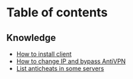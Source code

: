 # Table of contents

## Knowledge
- [How to install client](knowledge/how_to_install_client.md)
- [How to change IP and bypass AntiVPN](knowledge/how_to_change_ip_and_bypass_antivpn.md)
- [List anticheats in some servers](knowledge/list_anticheats_in_some_server.md)